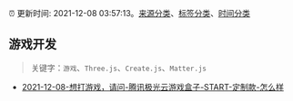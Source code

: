 :alarm_clock: 更新时间: 2021-12-08 03:57:13。[来源分类](../README.md)、[标签分类](../TAGS.md)、[时间分类](../TIMELINE.md)

## 游戏开发


> 关键字：`游戏`、`Three.js`、`Create.js`、`Matter.js`



- [2021-12-08-想打游戏，请问-腾讯极光云游戏盒子-START-定制款-怎么样](https://www.v2ex.com/t/820797) 